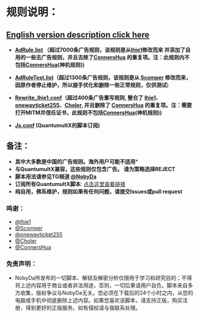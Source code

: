 # 规则说明：
## [English version description click here](https://github.com/NobyDa/Script/blob/master/QuantumultX/README_EN.md)
* **[AdRule.list](https://raw.githubusercontent.com/NobyDa/Script/master/QuantumultX/AdRule.list) （超过7000条广告规则，该规则是从[lhie1](https://github.com/lhie1/Rules)修改而来 并添加了自用的一些去广告规则，并且去除了[ConnersHua](https://github.com/ConnersHua/Profiles) 的重复项。注：此规则内不包括[ConnersHua](https://github.com/ConnersHua/Profiles)(神机规则))**

* **[AdRuleTest.list](https://raw.githubusercontent.com/NobyDa/Script/master/QuantumultX/AdRuleTest.list)（超过1300条广告规则，该规则是从 [Scomper](https://github.com/scomper/Surge) 修改而来，因原作者停止维护，所以接手优化和删除一些正常规则，仅供测试**)

* **[Rewrite_lhie1.conf](https://raw.githubusercontent.com/NobyDa/Script/master/QuantumultX/Rewrite_lhie1.conf)（超过400条广告重写规则, 整合了 [lhie1](https://github.com/lhie1/Rules)、[onewayticket255](https://github.com/onewayticket255/Surge-Script)、[Choler](https://github.com/Choler/Surge/tree/master/Ruleset), 并且删除了 [ConnersHua](https://github.com/ConnersHua/Profiles) 的重复项。注：需要打开MITM并信任证书，此规则不包括[ConnersHua](https://github.com/ConnersHua/Profiles)(神机规则))**

* **[Js.conf](https://raw.githubusercontent.com/NobyDa/Script/master/QuantumultX/Js.conf) (QuantumultX的脚本订阅)**

## 备注：

* **其中大多数是中国的广告规则。海外用户可能不适用***
* **与QuantumultX兼容，这些规则仅包含广告。 请为策略选择REJECT**
* **脚本用法请参见TG频道 [@NobyDa](https://t.me/NobyDa)**
* **订阅所有QuantumultX脚本**: [点击这里查看链接](https://raw.githubusercontent.com/NobyDa/Script/master/QuantumultX/Js.conf)
* **纯自用，佛系维护，规则如果有任何问题，请提交Issues或pull request**


### 鸣谢：

* [@lhie1](https://github.com/lhie1)
* [@Scomper](https://github.com/scomper)
* [@onewayticket255](https://github.com/onewayticket255)
* [@Choler](https://github.com/Choler)
* [@ConnersHua](https://github.com/ConnersHua)

### 免责声明：

* NobyDa所发布的一切脚本、解锁及解密分析仅限用于学习和研究目的；不得将上述内容用于商业或者非法用途，否则，一切后果请用户自负。脚本来自多方收集，版权争议与NobyDa无关。您必须在下载后的24个小时之内，从您的电脑或手机中彻底删除上述内容。如果您喜欢该脚本，请支持正版，购买注册，得到更好的正版服务。如有侵权请与我联系处理。